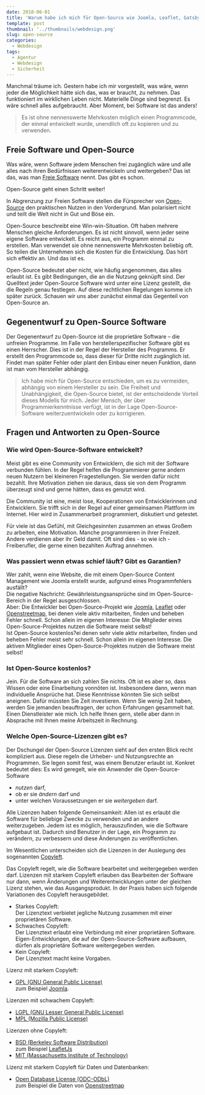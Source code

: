 ```yaml
---
date: 2018-06-01
title: 'Warum habe ich mich für Open-Source wie Joomla, Leaflet, Gatsby oder OpenStreetMap entschieden?'
template: post
thumbnail: '../thumbnails/webdesign.png'
slug: open-source
categories:
  - Webdesign
tags:
  - Agentur
  - Webdesign
  - Sicherheit
---
```


Manchmal träume ich. Gestern habe ich mir vorgestellt, was wäre, wenn jeder die Möglichkeit hätte sich das, was er braucht, zu nehmen. Das funktioniert im wirklichen Leben nicht. Materielle Dinge sind begrenzt. Es wäre schnell alles aufgebraucht. Aber Moment, bei Software ist das anders!

> Es ist ohne nennenswerte Mehrkosten möglich einen Programmcode, der einmal entwickelt wurde, unendlich oft zu kopieren und zu verwenden.

## Freie Software und Open-Source

Was wäre, wenn Software jedem Menschen frei zugänglich wäre und alle alles nach ihren Bedürfnissen weiterentwickeln und weitergeben? Das ist das, was man [Freie Software](https://de.wikipedia.org/w/index.php?title=Freie_Software&oldid=183598704) nennt. Das gibt es schon.

Open-Source geht einen Schritt weiter!

In Abgrenzung zur Freien Software stellen die Fürsprecher von [Open-Source](https://de.wikipedia.org/w/index.php?title=Open_Source&oldid=183977466) den praktischen Nutzen in den Vordergrund. Man polarisiert nicht und teilt die Welt nicht in Gut und Böse ein.

Open-Source beschreibt eine Win-win-Situation. Oft haben mehrere Menschen gleiche Anforderungen. Es ist nicht sinnvoll, wenn jeder seine eigene Software entwickelt. Es reicht aus, ein Programm einmal zu erstellen. Man verwendet sie ohne nennenswerte Mehrkosten beliebig oft. So teilen die Unternehmen sich die Kosten für die Entwicklung. Das hört sich effektiv an. Und das ist es.

Open-Source bedeutet aber nicht, wie häufig angenommen, das alles erlaubt ist. Es gibt Bedingungen, die an die Nutzung geknüpft sind. Der Quelltext jeder Open-Source Software wird unter eine Lizenz gestellt, die die Regeln genau festlegen. Auf diese rechtlichen Regelungen komme ich später zurück. Schauen wir uns aber zunächst einmal das Gegenteil von Open-Source an.

## Gegenentwurf zu Open-Source Software

Der Gegenentwurf zu Open-Source ist die proprietäre Software – die unfreien Programme. Im Falle von herstellerspezifischer Software gibt es einen Herrscher. Dies ist in der Regel der Hersteller des Programms. Er erstellt den Programmcode so, dass dieser für Dritte nicht zugänglich ist. Findet man später Fehler oder plant den Einbau einer neuen Funktion, dann ist man vom Hersteller abhängig.

> Ich habe mich für Open-Source entschieden, um es zu vermeiden, abhängig von einem Hersteller zu sein. Die Freiheit und Unabhängigkeit, die Open-Source bietet, ist der entscheidende Vorteil dieses Modells für mich. Jeder Mensch, der über Programmierkenntnisse verfügt, ist in der Lage Open-Source-Software weiterzuentwickeln oder zu korrigieren.

## Fragen und Antworten zu Open-Source

### Wie wird Open-Source-Software entwickelt?

Meist gibt es eine Community von Entwicklern, die sich mit der Software verbunden fühlen. In der Regel helfen die Programmierer gerne andern neuen Nutzern bei kleineren Fragestellungen. Sie werden dafür nicht bezahlt. Ihre Motivation ziehen sie daraus, dass sie von dem Programm überzeugt sind und gerne hätten, dass es genutzt wird.

Die Community ist eine, meist lose, Kooperationen von Entwicklerinnen und Entwicklern. Sie trifft sich in der Regel auf einer gemeinsamen Plattform im Internet. Hier wird in Zusammenarbeit programmiert, diskutiert und getestet.

Für viele ist das Gefühl, mit Gleichgesinnten zusammen an etwas Großem zu arbeiten, eine Motivation. Manche programmieren in ihrer Freizeit. Andere verdienen aber ihr Geld damit. Oft sind dies - so wie ich - Freiberufler, die gerne einen bezahlten Auftrag annehmen.

### Was passiert wenn etwas schief läuft? Gibt es Garantien?

Wer zahlt, wenn eine Website, die mit einem Open-Source Content Management wie Joomla erstellt wurde, aufgrund eines Programmfehlers ausfällt?  
Die negative Nachricht: Gewährleistungsansprüche sind im Open-Source-Bereich in der Regel ausgeschlossen.  
Aber: Die Entwickler bei Open-Source-Projekt wie [Joomla](https://www.joomla.de/), [Leaflet](https://leafletjs.com/) oder [Openstreetmap,](https://www.openstreetmap.de/) bei denen viele aktiv mitarbeiten, finden und beheben Fehler schnell. Schon allein im eigenen Interesse: Die Mitglieder eines Open-Source-Projektes nutzen die Software meist selbst!  
Ist Open-Source kostenlos?ei denen sehr viele aktiv mitarbeiten, finden und beheben Fehler meist sehr schnell. Schon allein im eigenen Interesse. Die aktiven Mitglieder eines Open-Source-Projektes nutzen die Software meist selbst!

### Ist Open-Source kostenlos?

Jein. Für die Software an sich zahlen Sie nichts. Oft ist es aber so, dass Wissen oder eine Einarbeitung vonnöten ist. Insbesondere dann, wenn man individuelle Ansprüche hat. Diese Kenntnisse könnten Sie sich selbst aneignen. Dafür müssten Sie Zeit investieren. Wenn Sie wenig Zeit haben, werden Sie jemanden beauftragen, der schon Erfahrungen gesammelt hat. Einen Dienstleister wie mich. Ich helfe Ihnen gern, stelle aber dann in Absprache mit Ihnen meine Arbeitszeit in Rechnung.

### Welche Open-Source-Lizenzen gibt es?

Der Dschungel der Open-Source Lizenzen sieht auf den ersten Blick recht kompliziert aus. Diese regeln die Urheber- und Nutzungsrechte an Programmen. Sie legen somit fest, was einem Benutzer erlaubt ist. Konkret bedeutet dies: Es wird geregelt, wie ein Anwender die Open-Source-Software

- _nutzen_ darf,
- ob er sie _ändern_ darf und
- unter welchen Voraussetzungen er sie _weitergeben_ darf.

Alle Lizenzen haben folgende Gemeinsamkeit: Allen ist es erlaubt die Software für beliebige Zwecke zu verwenden und an andere weiterzugeben. Jedem ist es möglich, herauszufinden, wie die Software aufgebaut ist. Dadurch sind Benutzer in der Lage, ein Programm zu verändern, zu verbessern und diese Änderungen zu veröffentlichen.

Im Wesentlichen unterscheiden sich die Lizenzen in der Auslegung des sogenannten [Copyleft](https://de.wikipedia.org/w/index.php?title=Copyleft&oldid=179815320).

Das Copyleft regelt, wie die Software bearbeitet und weitergegeben werden darf. Lizenzen mit starkem Copyleft erlauben das Bearbeiten der Software nur dann, wenn Änderungen und Weiterentwicklungen unter der gleichen Lizenz stehen, wie das Ausgangsprodukt. In der Praxis haben sich folgende Variationen des Copyleft herausgebildet.

- Starkes Copyleft:  
  Der Lizenztext verbietet jegliche Nutzung zusammen mit einer proprietären Software.
- Schwaches Copyleft:  
  Der Lizenztext erlaubt eine Verbindung mit einer proprietären Software. Eigen-Entwicklungen, die auf der Open-Source-Software aufbauen, dürfen als proprietäre Software weitergegeben werden.
- Kein Copyleft:  
  Der Lizenztext macht keine Vorgaben.

Lizenz mit starkem Copyleft:

- [GPL (GNU General Public License)  
  ](https://en.wikipedia.org/w/index.php?title=GNU_General_Public_License&oldid=875134230)zum Beispiel [Joomla](https://en.wikipedia.org/w/index.php?title=Joomla&oldid=875124331).

Lizenzen mit schwachem Copyleft:

- [LGPL (GNU Lesser General Public License)](https://de.wikipedia.org/w/index.php?title=GNU_Lesser_General_Public_License&oldid=162761887)
- [MPL (Mozilla Public License)](https://de.wikipedia.org/w/index.php?title=Mozilla_Public_License&oldid=175524008)

Lizenzen ohne Copyleft:

- [BSD (Berkeley Software Distribution)  
  ](https://de.wikipedia.org/w/index.php?title=Berkeley_Software_Distribution&oldid=183957156)zum Beispiel [LeafletJs](https://de.wikipedia.org/w/index.php?title=Leaflet&oldid=169411244)
- [MIT (Massachusetts Institute of Technology)](https://de.wikipedia.org/w/index.php?title=MIT-Lizenz&oldid=179210422)

Lizenz mit starkem Copyleft für Daten und Datenbanken:

- [Open Database License (ODC-ODbL)  
  ](<https://de.wikipedia.org/w/index.php?title=Open_Data_Commons&oldid=183117708#Open_Database_License_(ODC-ODbL)>)zum Beispiel die Daten von [Openstreetmap](https://de.wikipedia.org/w/index.php?title=OpenStreetMap&oldid=182716046)
